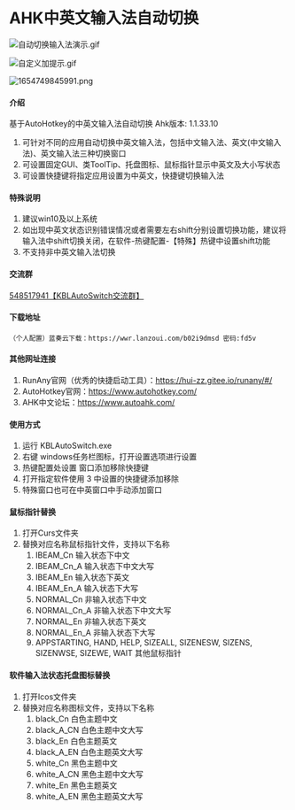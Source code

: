 # AHK中英文输入法自动切换
![自动切换输入法演示.gif](https://m.360buyimg.com/babel/jfs/t1/36887/26/16547/2534212/62bfc572Ec9f2d342/7445b8bf476b9cce.gif)

![自定义加提示.gif](https://m.360buyimg.com/babel/jfs/t1/21436/5/16974/318988/62a17c14E2f88c857/8c3f9bf58757e1a4.gif)

![1654749845991.png](https://m.360buyimg.com/babel/jfs/t1/223858/36/12438/250496/62a17c53E61420db6/9782c3483c595313.png)
#### 介绍

基于AutoHotkey的中英文输入法自动切换
Ahk版本: 1.1.33.10

1. 可针对不同的应用自动切换中英文输入法，包括中文输入法、英文(中文输入法)、英文输入法三种切换窗口
2. 可设置固定GUI、类ToolTip、托盘图标、鼠标指针显示中英文及大小写状态
3. 可设置快捷键将指定应用设置为中英文，快捷键切换输入法

#### 特殊说明
1. 建议win10及以上系统
2. 如出现中英文状态识别错误情况或者需要左右shift分别设置切换功能，建议将输入法中shift切换关闭，在软件-热键配置-【特殊】热键中设置shift功能
3. 不支持非中英文输入法切换

#### 交流群
<a href="https://jq.qq.com/?_wv=1027&k=A3F0yfcy">548517941【KBLAutoSwitch交流群】</a>

#### 下载地址
    （个人配置）蓝奏云下载：https://wwr.lanzoui.com/b02i9dmsd 密码:fd5v

#### 其他网址连接
1. RunAny官网（优秀的快捷启动工具）：https://hui-zz.gitee.io/runany/#/
2. AutoHotkey官网：https://www.autohotkey.com/
3. AHK中文论坛：https://www.autoahk.com/

#### 使用方式
1. 运行 KBLAutoSwitch.exe
2. 右键 windows任务栏图标，打开设置选项进行设置
3. 热键配置处设置 窗口添加移除快捷键
4. 打开指定软件使用 3 中设置的快捷键添加移除
5. 特殊窗口也可在中英窗口中手动添加窗口

#### 鼠标指针替换
1. 打开Curs文件夹
2. 替换对应名称鼠标指针文件，支持以下名称
    1. IBEAM_Cn     输入状态下中文
    2. IBEAM_Cn_A 输入状态下中文大写
    3. IBEAM_En     输入状态下英文
    4. IBEAM_En_A 输入状态下大写
    5. NORMAL_Cn     非输入状态下中文
    6. NORMAL_Cn_A 非输入状态下中文大写
    7. NORMAL_En     非输入状态下英文
    8. NORMAL_En_A 非输入状态下大写
    9. APPSTARTING, HAND, HELP, SIZEALL, SIZENESW, SIZENS, SIZENWSE, SIZEWE, WAIT 其他鼠标指针

#### 软件输入法状态托盘图标替换
1. 打开Icos文件夹
2. 替换对应名称图标文件，支持以下名称
    1. black_Cn     白色主题中文
    2. black_A_CN 白色主题中文大写
    3. black_En     白色主题英文
    4. black_A_EN  白色主题英文大写
    5. white_Cn     黑色主题中文
    6. white_A_CN 黑色主题中文大写
    7. white_En     黑色主题英文
    8. white_A_EN  黑色主题英文大写


